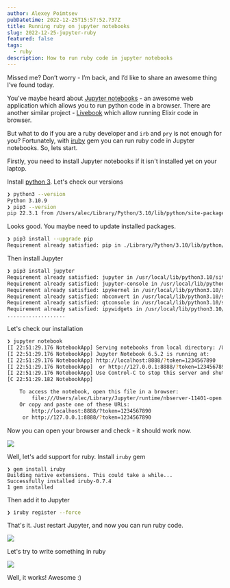 ```yaml
---
author: Alexey Poimtsev
pubDatetime: 2022-12-25T15:57:52.737Z
title: Running ruby on jupyter notebooks
slug: 2022-12-25-jupyter-ruby
featured: false
tags:
  - ruby
description: How to run ruby code in jupyter notebooks
---
```


Missed me? Don’t worry - I’m back, and I’d like to share an awesome thing I’ve found today.

You've maybe heard about [Jupyter notebooks](https://jupyter.org/) - an awesome web application which allows you to run python code in a browser. There are another similar project - [Livebook](https://livebook.dev/) which allow running Elixir code in browser.

But what to do if you are a ruby developer and `irb` and `pry` is not enough for you? Fortunately, with [iruby](https://github.com/SciRuby/iruby) gem you can run ruby code in Jupyter notebooks. So, lets start.

Firstly, you need to install Jupyter notebooks if it isn't installed yet on your laptop.

Install [python 3](https://www.python.org/). Let's check our versions

```bash
❯ python3 --version
Python 3.10.9
❯ pip3 --version
pip 22.3.1 from /Users/alec/Library/Python/3.10/lib/python/site-packages/pip (python 3.10)
```

Looks good. You maybe need to update installed packages.

```bash
❯ pip3 install --upgrade pip
Requirement already satisfied: pip in ./Library/Python/3.10/lib/python/site-packages (22.3.1)
```

Then install Jupyter

```bash
❯ pip3 install jupyter
Requirement already satisfied: jupyter in /usr/local/lib/python3.10/site-packages (1.0.0)
Requirement already satisfied: jupyter-console in /usr/local/lib/python3.10/site-packages (from jupyter) (6.4.4)
Requirement already satisfied: ipykernel in /usr/local/lib/python3.10/site-packages (from jupyter) (6.19.4)
Requirement already satisfied: nbconvert in /usr/local/lib/python3.10/site-packages (from jupyter) (7.2.7)
Requirement already satisfied: qtconsole in /usr/local/lib/python3.10/site-packages (from jupyter) (5.4.0)
Requirement already satisfied: ipywidgets in /usr/local/lib/python3.10/site-packages (from jupyter) (8.0.4)
...................
```

Let's check our installation

```bash
❯ jupyter notebook
[I 22:51:29.176 NotebookApp] Serving notebooks from local directory: /Users/alec
[I 22:51:29.176 NotebookApp] Jupyter Notebook 6.5.2 is running at:
[I 22:51:29.176 NotebookApp] http://localhost:8888/?token=1234567890
[I 22:51:29.176 NotebookApp]  or http://127.0.0.1:8888/?token=1234567890
[I 22:51:29.176 NotebookApp] Use Control-C to stop this server and shut down all kernels (twice to skip confirmation).
[C 22:51:29.182 NotebookApp]

    To access the notebook, open this file in a browser:
        file:///Users/alec/Library/Jupyter/runtime/nbserver-11401-open.html
    Or copy and paste one of these URLs:
        http://localhost:8888/?token=1234567890
     or http://127.0.0.1:8888/?token=1234567890
```

Now you can open your browser and check - it should work now.

![](@/data/images/2022-12-25-jupyter-ruby/1.png)

Well, let's add support for ruby. Install `iruby` gem

```
❯ gem install iruby
Building native extensions. This could take a while...
Successfully installed iruby-0.7.4
1 gem installed
```

Then add it to Jupyter

```bash
❯ iruby register --force
```

That's it. Just restart Jupyter, and now you can run ruby code.

![](@/data/images/2022-12-25-jupyter-ruby/2.png)

Let's try to write something in ruby

![](@/data/images/2022-12-25-jupyter-ruby/3.png)

Well, it works! Awesome :)

